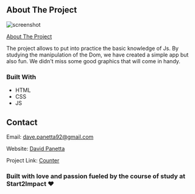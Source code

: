 <!-- ABOUT THE PROJECT -->
## About The Project

![screenshot](https://user-images.githubusercontent.com/63868015/169322634-1c5ea34a-16ce-44d0-9c73-b2bbfe885862.png)


<a href="https://github.com/David92p/counter">About The Project</a>

The project allows to put into practice the basic knowledge of Js. By studying the manipulation of the Dom, we have created a simple app but also fun. We didn't miss some good graphics that will come in handy.

### Built With

* HTML
* CSS
* JS


## Contact

Email: dave.panetta92@gmail.com

Website: <a href="https://david92p.github.io/DavidPanetta/" target="_blank">David Panetta</a>

Project Link: <a href="https://counter-app-s2i.netlify.app/" target="_blank">Counter</a>


### Built with love and passion fueled by the course of study at Start2Impact :heart:
